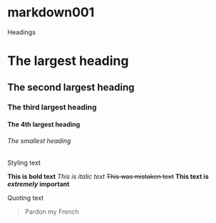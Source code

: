 # markdown001


Headings

# The largest heading
## The second largest heading
### The third largest heading
#### The 4th largest heading
###### The smallest heading


Styling text

**This is bold text**
*This is italic text*
~~This was mistaken text~~
**This text is _extremely_ important**


Quoting text

> Pardon my French
